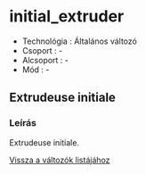 # initial\_extruder

* Technológia : Általános változó
* Csoport : -
* Alcsoport : -
* Mód : -

## Extrudeuse initiale

### Leírás

Extrudeuse initiale.

[Vissza a változók listájához](../../variable_list)

